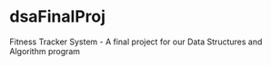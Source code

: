 # dsaFinalProj
 Fitness Tracker System - A final project for our Data Structures and Algorithm program
